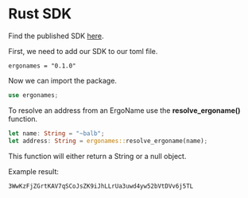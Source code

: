# Rust SDK

Find the published SDK [here](https://crates.io/crates/ergonames).

First, we need to add our SDK to our toml file.

```
ergonames = "0.1.0"
```

Now we can import the package.

```rust
use ergonames;
```

To resolve an address from an ErgoName use the **resolve\_ergoname()** function.

```rust
let name: String = "~balb";
let address: String = ergonames::resolve_ergoname(name);
```

This function will either return a String or a null object.

Example result:

```
3WwKzFjZGrtKAV7qSCoJsZK9iJhLLrUa3uwd4yw52bVtDVv6j5TL
```
